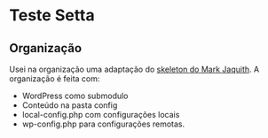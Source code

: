 Teste Setta
====

## Organização

Usei na organização uma adaptação do [skeleton do Mark Jaquith](https://github.com/markjaquith/WordPress-Skeleton). A organização é feita com:

* WordPress como submodulo
* Conteúdo na pasta config
* local-config.php com configurações locais
* wp-config.php para configurações remotas.


